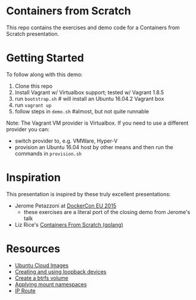 # Containers from Scratch #

This repo contains the exercises and demo code for a Containers from Scratch presentation.

# Getting Started #

To follow along with this demo:

1. Clone this repo
2. Install Vagrant w/ Virtualbox support; tested w/ Vagrant 1.8.5
3. run `bootstrap.sh` # will install an Ubuntu 16.04.2 Vagrant box
4. run `vagrant up`
5. follow steps in `demo.sh` #almost, but not quite runnable

Note: The Vagrant VM provider is Virtualbox. If you need to use a different provider you can:

* switch provider to, e.g. VMWare, Hyper-V
* provision an Ubuntu 16.04 host by other means and then run the commands in `provision.sh`

# Inspiration #

This presentation is inspired by these truly excellent presentations:

* Jerome Petazzoni at [DockerCon EU 2015](https://www.youtube.com/watch?v=sK5i-N34im8)
    * these exercises are a literal port of the closing demo from Jerome's talk
* Liz Rice's [Containers From Scratch (golang)](https://github.com/lizrice/containers-from-scratch)

# Resources #

* [Ubuntu Cloud Images](https://cloud-images.ubuntu.com/xenial/)
* [Creating and using loopback devices](https://www.computerhope.com/unix/losetup.htm)
* [Create a btrfs volume](https://www.howtoforge.com/a-beginners-guide-to-btrfs#-creating-btrfs-file-systems-raid-raid)
* [Applying mount namespaces](https://www.ibm.com/developerworks/library/l-mount-namespaces/index.html)
* [IP Route](http://linux-ip.net/html/tools-ip-route.html)
